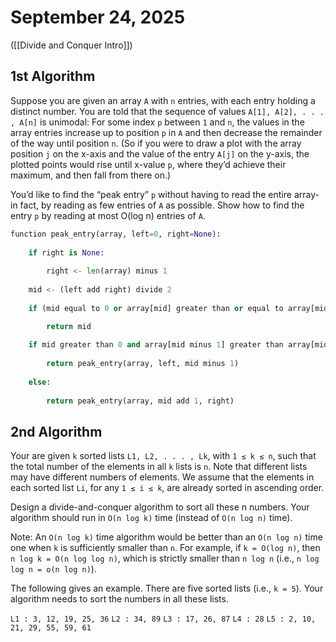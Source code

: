 # September 24, 2025
([[Divide and Conquer Intro]])
## 1st Algorithm
Suppose you are given an array `A` with `n` entries, with each entry holding a distinct number. You are told that the sequence of values `A[1], A[2], . . . , A[n]` is unimodal: For some index `p` between `1` and `n`, the values in the array entries increase up to position `p` in `A` and then decrease the remainder of the way until position `n`. (So if you were to draw a plot with the array position `j` on the x-axis and the value of the entry `A[j]` on the y-axis, the plotted points would rise until x-value `p`, where they’d achieve their maximum, and then fall from there on.)

You’d like to find the “peak entry” `p` without having to read the entire array-in fact, by reading as few entries of `A` as possible. Show how to find the entry `p` by reading at most O(log n) entries of `A`.



```python
function peak_entry(array, left=0, right=None):
 
    if right is None:
 
        right <- len(array) minus 1
 
    mid <- (left add right) divide 2
 
    if (mid equal to 0 or array[mid] greater than or equal to array[mid minus 1]) and (mid equal to len(array) minus 1 or array[mid] greater than or equal to array[mid add 1]):

        return mid
 
    if mid greater than 0 and array[mid minus 1] greater than array[mid]:
 
        return peak_entry(array, left, mid minus 1)
 
    else:
 
        return peak_entry(array, mid add 1, right)
```


## 2nd Algorithm
Your are given `k` sorted lists `L1, L2, . . . , Lk`, with `1 ≤ k ≤ n`, such that the total number of the elements in all `k` lists is `n`. Note that different lists may have different numbers of elements. We assume that the elements in each sorted list `Li`, for any `1 ≤ i ≤ k`, are already sorted in ascending order.

Design a divide-and-conquer algorithm to sort all these n numbers. Your algorithm should run in `O(n log k)` time (instead of `O(n log n)` time).

Note: An `O(n log k)` time algorithm would be better than an `O(n log n)` time one when `k` is sufficiently smaller than `n`. For example, if `k = O(log n)`, then `n log k = O(n log log n)`, which is strictly smaller than `n log n` (i.e., `n log log n = o(n log n)`).

The following gives an example. There are five sorted lists (i.e., `k = 5`). Your algorithm needs to sort the numbers in all these lists.

`L1 : 3, 12, 19, 25, 36`
`L2 : 34, 89`
`L3 : 17, 26, 87`
`L4 : 28`
`L5 : 2, 10, 21, 29, 55, 59, 61`